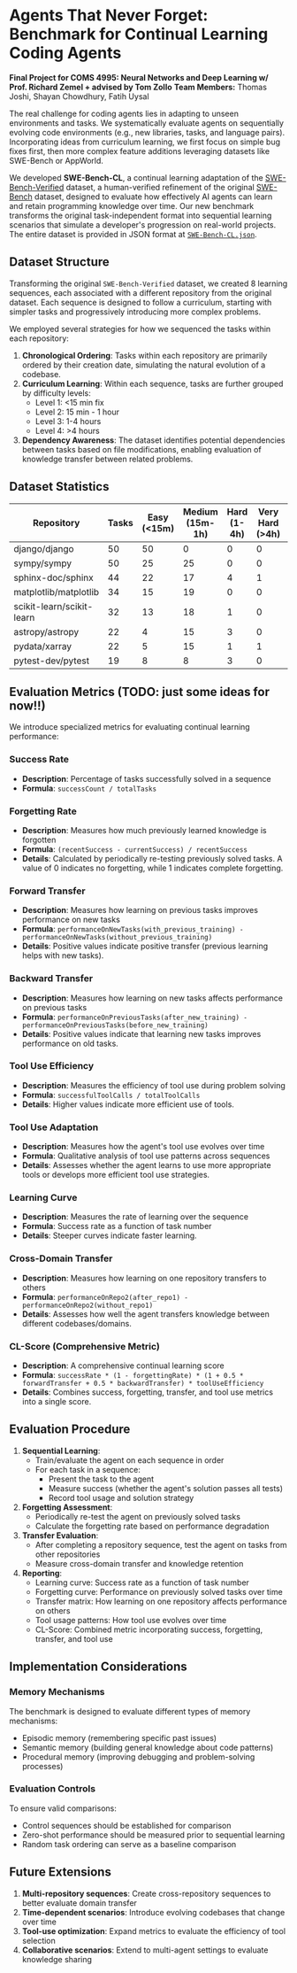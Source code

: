 # Agents That Never Forget: Benchmark for Continual Learning Coding Agents
**Final Project for COMS 4995: Neural Networks and Deep Learning w/ Prof. Richard Zemel + advised by Tom Zollo**
**Team Members:** Thomas Joshi, Shayan Chowdhury, Fatih Uysal

The real challenge for coding agents lies in adapting to unseen environments and tasks. We systematically evaluate agents on sequentially evolving code environments (e.g., new libraries, tasks, and language pairs). Incorporating ideas from curriculum learning, we first focus on simple bug fixes first, then more complex feature additions leveraging datasets like SWE-Bench or AppWorld. 

We developed **SWE-Bench-CL**, a continual learning adaptation of the [SWE-Bench-Verified](https://openai.com/index/introducing-swe-bench-verified/) dataset, a human-verified refinement of the original [SWE-Bench](https://arxiv.org/abs/2310.06770) dataset, designed to evaluate how effectively AI agents can learn and retain programming knowledge over time. Our new benchmark transforms the original task-independent format into sequential learning scenarios that simulate a developer's progression on real-world projects. The entire dataset is provided in JSON format at [`SWE-Bench-CL.json`](./SWE-Bench-CL.json).

## Dataset Structure
Transforming the original `SWE-Bench-Verified` dataset, we created 8 learning sequences, each associated with a different repository from the original dataset. Each sequence is designed to follow a curriculum, starting with simpler tasks and progressively introducing more complex problems.

We employed several strategies for how we sequenced the tasks within each repository:
1. **Chronological Ordering**: Tasks within each repository are primarily ordered by their creation date, simulating the natural evolution of a codebase.
2. **Curriculum Learning**: Within each sequence, tasks are further grouped by difficulty levels:
   - Level 1: <15 min fix
   - Level 2: 15 min - 1 hour
   - Level 3: 1-4 hours 
   - Level 4: >4 hours
3. **Dependency Awareness**: The dataset identifies potential dependencies between tasks based on file modifications, enabling evaluation of knowledge transfer between related problems.

## Dataset Statistics
| Repository | Tasks | Easy (<15m) | Medium (15m-1h) | Hard (1-4h) | Very Hard (>4h) | Tasks w/ Dependencies |
|------------|-------|-------------|-----------------|-------------|-----------------|------------------------|
| django/django | 50 | 50 | 0 | 0 | 0 | 25 (50%) |
| sympy/sympy | 50 | 25 | 25 | 0 | 0 | 12 (24%) |
| sphinx-doc/sphinx | 44 | 22 | 17 | 4 | 1 | 23 (52%) |
| matplotlib/matplotlib | 34 | 15 | 19 | 0 | 0 | 13 (38%) |
| scikit-learn/scikit-learn | 32 | 13 | 18 | 1 | 0 | 4 (13%) |
| astropy/astropy | 22 | 4 | 15 | 3 | 0 | 3 (14%) |
| pydata/xarray | 22 | 5 | 15 | 1 | 1 | 13 (59%) |
| pytest-dev/pytest | 19 | 8 | 8 | 3 | 0 | 7 (37%) |

## Evaluation Metrics (TODO: just some ideas for now!!)
We introduce specialized metrics for evaluating continual learning performance:
### Success Rate
- **Description**: Percentage of tasks successfully solved in a sequence
- **Formula**: `successCount / totalTasks`
### Forgetting Rate
- **Description**: Measures how much previously learned knowledge is forgotten
- **Formula**: `(recentSuccess - currentSuccess) / recentSuccess`
- **Details**: Calculated by periodically re-testing previously solved tasks. A value of 0 indicates no forgetting, while 1 indicates complete forgetting.
### Forward Transfer
- **Description**: Measures how learning on previous tasks improves performance on new tasks
- **Formula**: `performanceOnNewTasks(with_previous_training) - performanceOnNewTasks(without_previous_training)`
- **Details**: Positive values indicate positive transfer (previous learning helps with new tasks).
### Backward Transfer
- **Description**: Measures how learning on new tasks affects performance on previous tasks
- **Formula**: `performanceOnPreviousTasks(after_new_training) - performanceOnPreviousTasks(before_new_training)`
- **Details**: Positive values indicate that learning new tasks improves performance on old tasks.
### Tool Use Efficiency
- **Description**: Measures the efficiency of tool use during problem solving
- **Formula**: `successfulToolCalls / totalToolCalls`
- **Details**: Higher values indicate more efficient use of tools.
### Tool Use Adaptation
- **Description**: Measures how the agent's tool use evolves over time
- **Formula**: Qualitative analysis of tool use patterns across sequences
- **Details**: Assesses whether the agent learns to use more appropriate tools or develops more efficient tool use strategies.
### Learning Curve
- **Description**: Measures the rate of learning over the sequence
- **Formula**: Success rate as a function of task number
- **Details**: Steeper curves indicate faster learning.
### Cross-Domain Transfer
- **Description**: Measures how learning on one repository transfers to others
- **Formula**: `performanceOnRepo2(after_repo1) - performanceOnRepo2(without_repo1)`
- **Details**: Assesses how well the agent transfers knowledge between different codebases/domains.
### CL-Score (Comprehensive Metric)
- **Description**: A comprehensive continual learning score
- **Formula**: `successRate * (1 - forgettingRate) * (1 + 0.5 * forwardTransfer + 0.5 * backwardTransfer) * toolUseEfficiency`
- **Details**: Combines success, forgetting, transfer, and tool use metrics into a single score.

## Evaluation Procedure
1. **Sequential Learning**:
   - Train/evaluate the agent on each sequence in order
   - For each task in a sequence:
     - Present the task to the agent
     - Measure success (whether the agent's solution passes all tests)
     - Record tool usage and solution strategy
2. **Forgetting Assessment**:
   - Periodically re-test the agent on previously solved tasks
   - Calculate the forgetting rate based on performance degradation
3. **Transfer Evaluation**:
   - After completing a repository sequence, test the agent on tasks from other repositories
   - Measure cross-domain transfer and knowledge retention
4. **Reporting**:
   - Learning curve: Success rate as a function of task number
   - Forgetting curve: Performance on previously solved tasks over time
   - Transfer matrix: How learning on one repository affects performance on others
   - Tool usage patterns: How tool use evolves over time
   - CL-Score: Combined metric incorporating success, forgetting, transfer, and tool use

## Implementation Considerations
### Memory Mechanisms
The benchmark is designed to evaluate different types of memory mechanisms:
- Episodic memory (remembering specific past issues)
- Semantic memory (building general knowledge about code patterns)
- Procedural memory (improving debugging and problem-solving processes)
### Evaluation Controls
To ensure valid comparisons:
- Control sequences should be established for comparison
- Zero-shot performance should be measured prior to sequential learning
- Random task ordering can serve as a baseline comparison

## Future Extensions
1. **Multi-repository sequences**: Create cross-repository sequences to better evaluate domain transfer
2. **Time-dependent scenarios**: Introduce evolving codebases that change over time
3. **Tool-use optimization**: Expand metrics to evaluate the efficiency of tool selection
4. **Collaborative scenarios**: Extend to multi-agent settings to evaluate knowledge sharing
